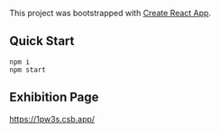This project was bootstrapped with [Create React App](https://github.com/facebook/create-react-app).

## Quick Start
  ```
  npm i
  npm start
  ```
## Exhibition Page
https://1pw3s.csb.app/
